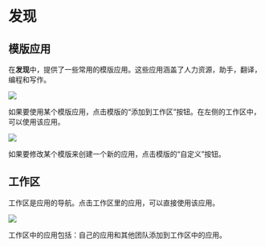 # 发现

## 模版应用

在**发现**中，提供了一些常用的模版应用。这些应用涵盖了人力资源，助手，翻译，编程和写作。

![](https://assets-docs.dify.ai/dify-enterprise-mintlify/zh_CN/guides/workspace/app/e132a65400fd2e5ee9f9e3cd9a059985.png)

如果要使用某个模版应用，点击模版的“添加到工作区”按钮。在左侧的工作区中，可以使用该应用。

![](https://assets-docs.dify.ai/dify-enterprise-mintlify/zh_CN/guides/workspace/app/3688257e46ca0ec4e9c23dbe19653d20.png)

如果要修改某个模版来创建一个新的应用，点击模版的“自定义”按钮。

## 工作区

工作区是应用的导航。点击工作区里的应用，可以直接使用该应用。

![](https://assets-docs.dify.ai/dify-enterprise-mintlify/zh_CN/guides/workspace/app/aa95de9ca884480c7c52a6ee7239de1d.jpeg)

工作区中的应用包括：自己的应用和其他团队添加到工作区中的应用。
